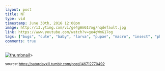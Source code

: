 ```yaml
---
layout: post
title: NT
type: vid
timestamp: June 30th, 2016 12:00pm
image: http://i3.ytimg.com/vi/ge4gWmG17og/hqdefault.jpg
link: https://www.youtube.com/watch?v=ge4gWmG17og
tags: ["bugs", "cute", "baby", "larva", "pupae", "macro", "insect", "photography"]
comments: true
---
```

[![thumbnail](http://i3.ytimg.com/vi/ge4gWmG17og/hqdefault.jpg)](https://www.youtube.com/watch?v=ge4gWmG17og)>
  
<small>source: https://saturdayxiii.tumblr.com/post/146712770492</small>